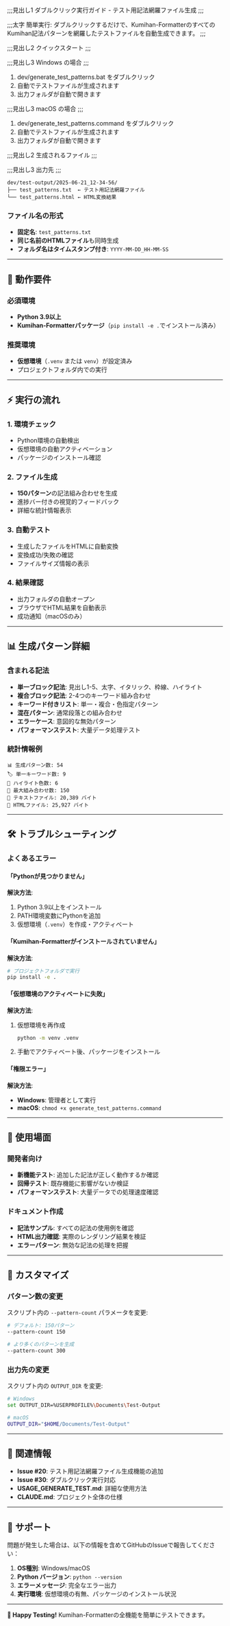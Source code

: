 ;;;見出し1
ダブルクリック実行ガイド - テスト用記法網羅ファイル生成
;;;

;;;太字
簡単実行: ダブルクリックするだけで、Kumihan-FormatterのすべてのKumihan記法パターンを網羅したテストファイルを自動生成できます。
;;;

;;;見出し2
クイックスタート
;;;

;;;見出し3
Windows の場合
;;;

1. dev/generate_test_patterns.bat をダブルクリック
2. 自動でテストファイルが生成されます
3. 出力フォルダが自動で開きます

;;;見出し3
macOS の場合
;;;

1. dev/generate_test_patterns.command をダブルクリック
2. 自動でテストファイルが生成されます
3. 出力フォルダが自動で開きます

;;;見出し2
生成されるファイル
;;;

;;;見出し3
出力先
;;;
```
dev/test-output/2025-06-21_12-34-56/
├── test_patterns.txt  ← テスト用記法網羅ファイル
└── test_patterns.html ← HTML変換結果
```

### ファイル名の形式
- **固定名**: `test_patterns.txt`
- **同じ名前のHTMLファイル**も同時生成
- **フォルダ名はタイムスタンプ付き**: `YYYY-MM-DD_HH-MM-SS`

---

## 🔧 動作要件

### 必須環境
- **Python 3.9以上**
- **Kumihan-Formatterパッケージ**（`pip install -e .`でインストール済み）

### 推奨環境
- **仮想環境**（`.venv` または `venv`）が設定済み
- プロジェクトフォルダ内での実行

---

## ⚡ 実行の流れ

### 1. 環境チェック
- Python環境の自動検出
- 仮想環境の自動アクティベーション
- パッケージのインストール確認

### 2. ファイル生成
- **150パターン**の記法組み合わせを生成
- 進捗バー付きの視覚的フィードバック
- 詳細な統計情報表示

### 3. 自動テスト
- 生成したファイルをHTMLに自動変換
- 変換成功/失敗の確認
- ファイルサイズ情報の表示

### 4. 結果確認
- 出力フォルダの自動オープン
- ブラウザでHTML結果を自動表示
- 成功通知（macOSのみ）

---

## 📊 生成パターン詳細

### 含まれる記法
- **単一ブロック記法**: 見出し1-5、太字、イタリック、枠線、ハイライト
- **複合ブロック記法**: 2-4つのキーワード組み合わせ
- **キーワード付きリスト**: 単一・複合・色指定パターン
- **混在パターン**: 通常段落との組み合わせ
- **エラーケース**: 意図的な無効パターン
- **パフォーマンステスト**: 大量データ処理テスト

### 統計情報例
```
📊 生成パターン数: 54
🏷️ 単一キーワード数: 9
🎨 ハイライト色数: 6
🔢 最大組み合わせ数: 150
📏 テキストファイル: 20,389 バイト
📏 HTMLファイル: 25,927 バイト
```

---

## 🛠️ トラブルシューティング

### よくあるエラー

#### 「Pythonが見つかりません」
**解決方法**:
1. Python 3.9以上をインストール
2. PATH環境変数にPythonを追加
3. 仮想環境（`.venv`）を作成・アクティベート

#### 「Kumihan-Formatterがインストールされていません」
**解決方法**:
```bash
# プロジェクトフォルダで実行
pip install -e .
```

#### 「仮想環境のアクティベートに失敗」
**解決方法**:
1. 仮想環境を再作成
   ```bash
   python -m venv .venv
   ```
2. 手動でアクティベート後、パッケージをインストール

#### 「権限エラー」
**解決方法**:
- **Windows**: 管理者として実行
- **macOS**: `chmod +x generate_test_patterns.command`

---

## 🎯 使用場面

### 開発者向け
- **新機能テスト**: 追加した記法が正しく動作するか確認  
- **回帰テスト**: 既存機能に影響がないか検証
- **パフォーマンステスト**: 大量データでの処理速度確認

### ドキュメント作成
- **記法サンプル**: すべての記法の使用例を確認
- **HTML出力確認**: 実際のレンダリング結果を検証
- **エラーパターン**: 無効な記法の処理を把握

---

## 📝 カスタマイズ

### パターン数の変更
スクリプト内の `--pattern-count` パラメータを変更:
```bash
# デフォルト: 150パターン
--pattern-count 150

# より多くのパターンを生成
--pattern-count 300
```

### 出力先の変更
スクリプト内の `OUTPUT_DIR` を変更:
```bash
# Windows
set OUTPUT_DIR=%USERPROFILE%\Documents\Test-Output

# macOS
OUTPUT_DIR="$HOME/Documents/Test-Output"
```

---

## 🔗 関連情報

- **Issue #20**: テスト用記法網羅ファイル生成機能の追加
- **Issue #30**: ダブルクリック実行対応
- **USAGE_GENERATE_TEST.md**: 詳細な使用方法
- **CLAUDE.md**: プロジェクト全体の仕様

---

## 💁 サポート

問題が発生した場合は、以下の情報を含めてGitHubのIssueで報告してください：

1. **OS種別**: Windows/macOS
2. **Python バージョン**: `python --version`
3. **エラーメッセージ**: 完全なエラー出力
4. **実行環境**: 仮想環境の有無、パッケージのインストール状況

---

**🎉 Happy Testing!** 
Kumihan-Formatterの全機能を簡単にテストできます。
